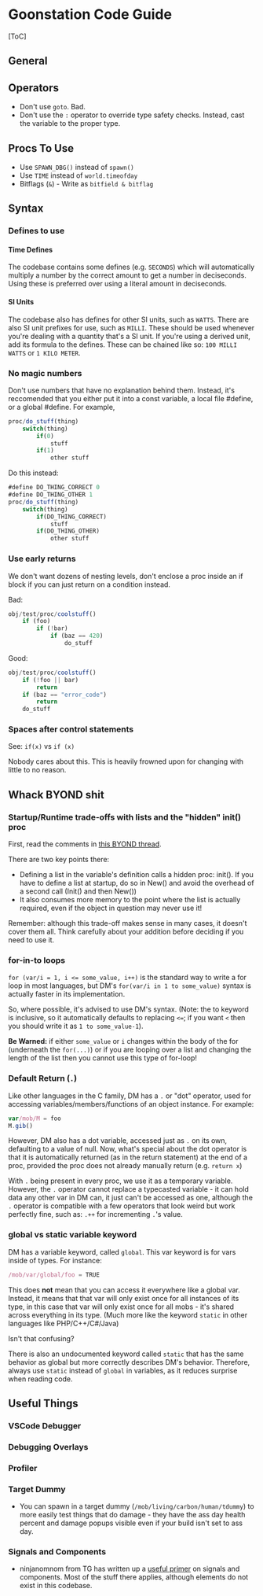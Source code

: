 # Goonstation Code Guide

[ToC]

## General

## Operators
* Don't use `goto`. Bad.
* Don't use the `:` operator to override type safety checks. Instead, cast the variable to the proper type.

## Procs To Use

* Use `SPAWN_DBG()` instead of `spawn()`
* Use `TIME` instead of `world.timeofday`
* Bitflags (`&`) - Write as `bitfield & bitflag`

## Syntax

### Defines to use

#### Time Defines

The codebase contains some defines (e.g. `SECONDS`) which will automatically multiply a number by the correct amount to get a number in deciseconds. Using these is preferred over using a literal amount in deciseconds.

#### SI Units

The codebase also has defines for other SI units, such as `WATTS`. There are also SI unit prefixes for use, such as `MILLI`. These should be used whenever you're dealing with a quantity that's a SI unit. If you're using a derived unit, add its formula to the defines. These can be chained like so: `100 MILLI WATTS` or `1 KILO METER`.

### No magic numbers

Don't use numbers that have no explanation behind them. Instead, it's reccomended that you either put it into a const variable, a local file #define, or a global #define. For example,
```javascript
proc/do_stuff(thing)
	switch(thing)
		if(0)
			stuff
		if(1)
			other stuff
```

Do this instead:

```javascript
#define DO_THING_CORRECT 0
#define DO_THING_OTHER 1
proc/do_stuff(thing)
	switch(thing)
		if(DO_THING_CORRECT)
		    stuff
		if(DO_THING_OTHER)
			other stuff
```

### Use early returns

We don't want dozens of nesting levels, don't enclose a proc inside an if block if you can just return on a condition instead.

Bad: 
```javascript
obj/test/proc/coolstuff()
    if (foo)
        if (!bar)
            if (baz == 420)
                do_stuff
```
Good: 
```javascript
obj/test/proc/coolstuff()
    if (!foo || bar)
        return
    if (baz == "error_code")
        return
    do_stuff
```

### Spaces after control statements

See: `if(x)` vs `if (x)`

Nobody cares about this. This is heavily frowned upon for changing with little to no reason.

## Whack BYOND shit

### Startup/Runtime trade-offs with lists and the "hidden" init() proc

First, read the comments in [this BYOND thread](http://www.byond.com/forum/post/2086980?page=2#comment19776775).

There are two key points there:

* Defining a list in the variable's definition calls a hidden proc: init(). If you have to define a list at startup, do so in New() and avoid the overhead of a second call (Init() and then New())
* It also consumes more memory to the point where the list is actually required, even if the object in question may never use it!

Remember: although this trade-off makes sense in many cases, it doesn't cover them all. Think carefully about your addition before deciding if you need to use it.


### for-in-to loops

`for (var/i = 1, i <= some_value, i++)` is the standard way to write a for loop in most languages, but DM's `for(var/i in 1 to some_value)` syntax is actually faster in its implementation.

So, where possible, it's advised to use DM's syntax. (Note: the to keyword is inclusive, so it automatically defaults to replacing `<=`; if you want `<` then you should write it as `1 to some_value-1`).

**Be Warned:** if either `some_value` or `i` changes within the body of the for (underneath the `for(...)`) or if you are looping over a list and changing the length of the list then you cannot use this type of for-loop!

### Default Return (`.`)

Like other languages in the C family, DM has a `.` or "dot" operator, used for accessing variables/members/functions of an object instance. For example:

```javascript
var/mob/M = foo
M.gib()
```

However, DM also has a dot variable, accessed just as `.` on its own, defaulting to a value of null. Now, what's special about the dot operator is that it is automatically returned (as in the return statement) at the end of a proc, provided the proc does not already manually return (e.g. `return x`)

With `.` being present in every proc, we use it as a temporary variable. However, the `.` operator cannot replace a typecasted variable - it can hold data any other var in DM can, it just can't be accessed as one, although the `.` operator is compatible with a few operators that look weird but work perfectly fine, such as: `.++` for incrementing `.`'s value.

### global vs static variable keyword

DM has a variable keyword, called `global`. This var keyword is for vars inside of types. For instance:
```javascript
/mob/var/global/foo = TRUE
```
This does **not** mean that you can access it everywhere like a global var. Instead, it means that that var will only exist once for all instances of its type, in this case that var will only exist once for all mobs - it's shared across everything in its type. (Much more like the keyword `static` in other languages like PHP/C++/C#/Java)

Isn't that confusing?

There is also an undocumented keyword called `static` that has the same behavior as global but more correctly describes DM's behavior. Therefore, always use `static` instead of `global` in variables, as it reduces surprise when reading code.

## Useful Things

### VSCode Debugger

### Debugging Overlays

### Profiler

### Target Dummy
* You can spawn in a target dummy (`/mob/living/carbon/human/tdummy`) to more easily test things that do damage - they have the ass day health percent and damage popups visible even if your build isn't set to ass day.

### Signals and Components
* ninjanomnom from TG has written up a [useful primer](https://tgstation13.org/phpBB/viewtopic.php?f=5&t=22674) on signals and components. Most of the stuff there applies, although elements do not exist in this codebase.